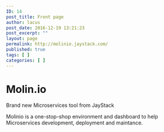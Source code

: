 ```yaml
---
ID: 14
post_title: Front page
author: lacus
post_date: 2016-12-19 13:21:23
post_excerpt: ""
layout: page
permalink: http://molinio.jaystack.com/
published: true
tags: [ ]
categories: [ ]
---
```

<h1>Molin.io</h1>
Brand new Microservices tool from JayStack

Molinio is a one-stop-shop environment and dashboard to help Microservices development, deployment and maintance.